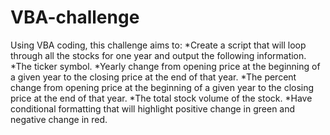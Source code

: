 # VBA-challenge
Using VBA coding, this challenge aims to:
*Create a script that will loop through all the stocks for one year and output the following information.
*The ticker symbol.
*Yearly change from opening price at the beginning of a given year to the closing price at the end of that year.
*The percent change from opening price at the beginning of a given year to the closing price at the end of that year.
*The total stock volume of the stock.
*Have conditional formatting that will highlight positive change in green and negative change in red.



